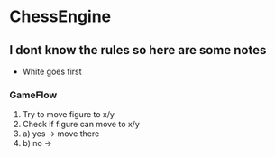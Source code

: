 # ChessEngine

## I dont know the rules so here are some notes

- White goes first

### GameFlow

1. Try to move figure to x/y
2. Check if figure can move to x/y
3. a) yes -> move there
4. b) no ->
